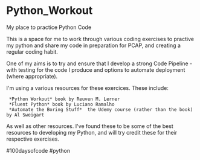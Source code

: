 # Python_Workout

My place to practice Python Code

This is a space for me to work through various coding exercises to practive my python and share my code in preparation for PCAP, and creating a regular coding habit.

One of my aims is to try and ensure that I develop a strong Code Pipeline - with testing for the code I produce and options to automate deployment (where appropriate).

I'm using a various resources for these exercices.  These include:
    
     *Python Workout* book by Reuven M. Lerner
     *Fluent Python* book by Luciano Ramalho
     *Automate the Boring Stuff*  the Udemy course (rather than the book) by Al Sweigart
     
As well as other resources.  I've found these to be some of the best resources to developing my Python, and will try credit these for their respective exercises.


#100daysofcode #python
